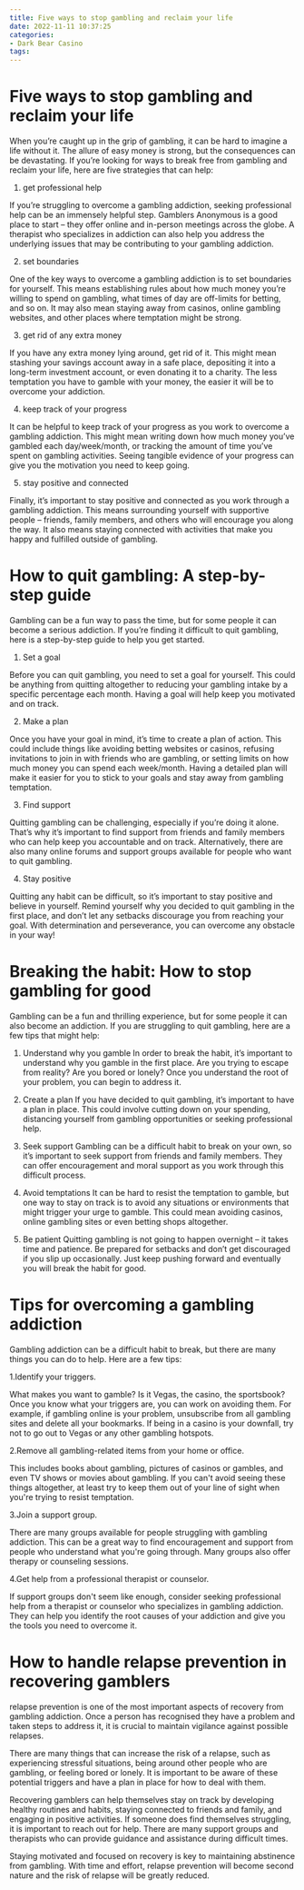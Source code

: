 ```yaml
---
title: Five ways to stop gambling and reclaim your life 
date: 2022-11-11 10:37:25
categories:
- Dark Bear Casino
tags:
---
```



#  Five ways to stop gambling and reclaim your life 

When you’re caught up in the grip of gambling, it can be hard to imagine a life without it. The allure of easy money is strong, but the consequences can be devastating. If you’re looking for ways to break free from gambling and reclaim your life, here are five strategies that can help:

1) get professional help

If you’re struggling to overcome a gambling addiction, seeking professional help can be an immensely helpful step. Gamblers Anonymous is a good place to start – they offer online and in-person meetings across the globe. A therapist who specializes in addiction can also help you address the underlying issues that may be contributing to your gambling addiction.

2) set boundaries

One of the key ways to overcome a gambling addiction is to set boundaries for yourself. This means establishing rules about how much money you’re willing to spend on gambling, what times of day are off-limits for betting, and so on. It may also mean staying away from casinos, online gambling websites, and other places where temptation might be strong.

3) get rid of any extra money

If you have any extra money lying around, get rid of it. This might mean stashing your savings account away in a safe place, depositing it into a long-term investment account, or even donating it to a charity. The less temptation you have to gamble with your money, the easier it will be to overcome your addiction.

4) keep track of your progress

It can be helpful to keep track of your progress as you work to overcome a gambling addiction. This might mean writing down how much money you’ve gambled each day/week/month, or tracking the amount of time you’ve spent on gambling activities. Seeing tangible evidence of your progress can give you the motivation you need to keep going.

5) stay positive and connected

Finally, it’s important to stay positive and connected as you work through a gambling addiction. This means surrounding yourself with supportive people – friends, family members, and others who will encourage you along the way. It also means staying connected with activities that make you happy and fulfilled outside of gambling.

#  How to quit gambling: A step-by-step guide 

Gambling can be a fun way to pass the time, but for some people it can become a serious addiction. If you’re finding it difficult to quit gambling, here is a step-by-step guide to help you get started.

1. Set a goal

Before you can quit gambling, you need to set a goal for yourself. This could be anything from quitting altogether to reducing your gambling intake by a specific percentage each month. Having a goal will help keep you motivated and on track.

2. Make a plan

Once you have your goal in mind, it’s time to create a plan of action. This could include things like avoiding betting websites or casinos, refusing invitations to join in with friends who are gambling, or setting limits on how much money you can spend each week/month. Having a detailed plan will make it easier for you to stick to your goals and stay away from gambling temptation.

3. Find support

Quitting gambling can be challenging, especially if you’re doing it alone. That’s why it’s important to find support from friends and family members who can help keep you accountable and on track. Alternatively, there are also many online forums and support groups available for people who want to quit gambling.

4. Stay positive

Quitting any habit can be difficult, so it’s important to stay positive and believe in yourself. Remind yourself why you decided to quit gambling in the first place, and don’t let any setbacks discourage you from reaching your goal. With determination and perseverance, you can overcome any obstacle in your way!

#  Breaking the habit: How to stop gambling for good 

Gambling can be a fun and thrilling experience, but for some people it can also become an addiction. If you are struggling to quit gambling, here are a few tips that might help:

1. Understand why you gamble In order to break the habit, it’s important to understand why you gamble in the first place. Are you trying to escape from reality? Are you bored or lonely? Once you understand the root of your problem, you can begin to address it.

2. Create a plan If you have decided to quit gambling, it’s important to have a plan in place. This could involve cutting down on your spending, distancing yourself from gambling opportunities or seeking professional help.

3. Seek support Gambling can be a difficult habit to break on your own, so it’s important to seek support from friends and family members. They can offer encouragement and moral support as you work through this difficult process.

4. Avoid temptations It can be hard to resist the temptation to gamble, but one way to stay on track is to avoid any situations or environments that might trigger your urge to gamble. This could mean avoiding casinos, online gambling sites or even betting shops altogether.

5. Be patient Quitting gambling is not going to happen overnight – it takes time and patience. Be prepared for setbacks and don’t get discouraged if you slip up occasionally. Just keep pushing forward and eventually you will break the habit for good.

#  Tips for overcoming a gambling addiction 

Gambling addiction can be a difficult habit to break, but there are many things you can do to help. Here are a few tips:

1.Identify your triggers.

What makes you want to gamble? Is it Vegas, the casino, the sportsbook? Once you know what your triggers are, you can work on avoiding them. For example, if gambling online is your problem, unsubscribe from all gambling sites and delete all your bookmarks. If being in a casino is your downfall, try not to go out to Vegas or any other gambling hotspots.

2.Remove all gambling-related items from your home or office.

This includes books about gambling, pictures of casinos or gambles, and even TV shows or movies about gambling. If you can't avoid seeing these things altogether, at least try to keep them out of your line of sight when you're trying to resist temptation.

3.Join a support group.

There are many groups available for people struggling with gambling addiction. This can be a great way to find encouragement and support from people who understand what you're going through. Many groups also offer therapy or counseling sessions.

4.Get help from a professional therapist or counselor.

If support groups don't seem like enough, consider seeking professional help from a therapist or counselor who specializes in gambling addiction. They can help you identify the root causes of your addiction and give you the tools you need to overcome it.

#  How to handle relapse prevention in recovering gamblers

 relapse prevention is one of the most important aspects of recovery from gambling addiction. Once a person has recognised they have a problem and taken steps to address it, it is crucial to maintain vigilance against possible relapses.

There are many things that can increase the risk of a relapse, such as experiencing stressful situations, being around other people who are gambling, or feeling bored or lonely. It is important to be aware of these potential triggers and have a plan in place for how to deal with them.

Recovering gamblers can help themselves stay on track by developing healthy routines and habits, staying connected to friends and family, and engaging in positive activities. If someone does find themselves struggling, it is important to reach out for help. There are many support groups and therapists who can provide guidance and assistance during difficult times.

Staying motivated and focused on recovery is key to maintaining abstinence from gambling. With time and effort, relapse prevention will become second nature and the risk of relapse will be greatly reduced.